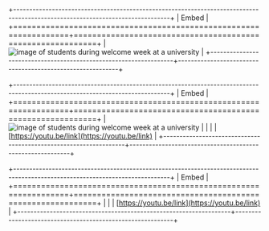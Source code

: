 +------------------------------------------------------------------------------------------------------------------------------+
| Embed                                                                                                                        |
+==================================================================+===========================================================+
| ![image of students during welcome week at a university][image1]                                                             |
+------------------------------------------------------------------+-----------------------------------------------------------+

+------------------------------------------------------------------------------------------------------------------------------+
| Embed                                                                                                                        |
+==================================================================+===========================================================+
| ![image of students during welcome week at a university][image1]                                                             |
|                                                                                                                              |
| [https://youtu.be/link](https://youtu.be/link)                                                                               | 
+------------------------------------------------------------------+-----------------------------------------------------------+

+------------------------------------------------------------------------------------------------------------------------------+
| Embed                                                                                                                        |
+==================================================================+===========================================================+
| <!-- hint: embed_url -->                                                                                                     |
| [https://youtu.be/link](https://youtu.be/link)                                                                               | 
+------------------------------------------------------------------+-----------------------------------------------------------+

[image1]: https://cdn.prod.website-files.com/685659f2651d1abee4832887/68565a6c53e53dcd1effd2b6_7101dd4d-174a-4d00-82a1-383912b95bdb.avif